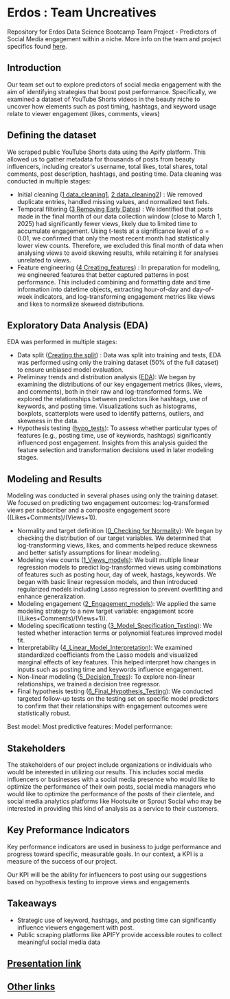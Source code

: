 # Erdos : Team Uncreatives
Repository for Erdos Data Science Bootcamp Team Project - Predictors of Social Media engagement within a niche. More info on the team and project specifics found [here](https://www.erdosinstitute.org/programs/spring-2025/data-science-boot-camp/project-upload
).

## Introduction
Our team set out to explore predictors of social media engagement with the aim of identifying strategies that boost post performance. Specifically, we examined a dataset of YouTube Shorts videos in the beauty niche to uncover how elements such as post timing, hashtags, and keyword usage relate to viewer engagement (likes, comments, views)

## Defining the dataset
We scraped public YouTube Shorts data using the Apify platform. This allowed us to gather metadata for thousands of posts from beauty influencers, including creator's username, total likes, total shares, total comments, post description, hashtags, and posting time. Data cleaning was conducted in multiple stages:
- Initial cleaning ([1 data_cleaning1](<Data_Cleaning_Only/1 data_cleaning1.ipynb>), [2 data_cleaning2](<Data_Cleaning_Only/2 data_cleaning2.ipynb>)) : We removed duplicate entries, handled missing values, and normalized text fiels.
- Temporal filtering ([3 Removing Early Dates](<Data_Cleaning_Only/3 Removing Early Dates.ipynb>)) : We identified that posts made in the final month of our data collection window (close to March 1, 2025) had significantly fewer views, likely due to limited time to accumulate engagement. Using t-tests at a significance level of α = 0.01, we confirmed that only the most recent month had statistically lower view counts. Therefore, we excluded this final month of data when analysing views to avoid skewing results, while retaining it for analyses unrelated to views. 
- Feature engineering ([4 Creating_features](<Data_Cleaning_Only/4 Creating_features_for_the_testing_set.ipynb>)) : In preparation for modeling, we engineered features that better captured patterns in post performance. This included combining and formatting date and time information into datetime objects, extracting hour-of-day and day-of-week indicators, and log-transforming engagement metrics like views and likes to normalize skeweed distributions. 

## Exploratory Data Analysis (EDA)
EDA was performed in multiple stages:
- Data split ([Creating the split](<pranavrd/erdos-uncreatives/eda_2/Creating the Split.ipynb>)) : Data was split into training and tests, EDA was performed using only the training dataset (50% of the full dataset) to ensure unbiased model evaluation.
- Preliminay trends and distribution analysis ([EDA](<pranavrd/erdos-uncreatives/eda_2/eda_2_fixed.ipynb>)): We began by examining the distributions of our key engagement metrics (likes, views, and comments), both in their raw and log-transformed forms. We explored the relationships between predictors like hashtags, use of keywords, and posting time. Visualizations such as histograms, boxplots, scatterplots were used to identify patterns, outliers, and skewness in the data.
- Hypothesis testing ([hypo_tests](<pranavrd/erdos-uncreatives/eda_2/hypo_tests.ipynb>)): To assess whether particular types of features (e.g., posting time, use of keywords, hashtags) significantly influenced post engagement.
Insights from this analysis guided the feature selection and transformation decisions used in later modeling stages.

## Modeling and Results
Modeling was conducted in several phases using only the training dataset. We focused on predicting two engagement outcomes: log-transformed views per subscriber and a composite engagement score ((Likes+Comments)/(Views+1)).
- Normality and target definition ([0_Checking for Normality](<pranavrd/erdos-uncreatives/Modelling/0_Checking for Normality.ipynb>)): We began by checking the distribution of our target variables. We determined that log-transforming views, likes, and comments helped reduce skewness and better satisfy assumptions for linear modeling.
- Modeling view counts ([1_Views_models](<pranavrd/erdos-uncreatives/Modelling/1_Views_models.ipynb>)): We built multiple linear regression models to predict log-transformed views using combinations of features such as posting hour, day of week, hastags, keywords. We began with  basic linear regression models, and then introduced regularized models including Lasso regression to prevent overfitting and enhance generalization.
- Modeling engagement ([2_Engagement_models](<pranavrd/erdos-uncreatives/Modelling/2_Engagement_models.ipynb>)): We applied the same modeling strategy to a new target variable: engagement score ((Likes+Comments)/(Views+1)).
- Modeling specificationn testing ([3_Model_Specification_Testing](<pranavrd/erdos-uncreatives/Modelling/3_Model_Specification_Testing.ipynb>)): We tested whether interaction terms or polynomial features improved model fit. 
- Interpretability ([4_Linear_Model_Interpretation](<pranavrd/erdos-uncreatives/Modelling/4_Linear_Model_Interpretation.ipynb>)): We examined standardized coefficiants from the Lasso models and visualized marginal effects of key features. This helped interpret how changes in inputs such as posting time and keywords influence engagement.
- Non-linear modeling ([5_Decision_Trees](<ppranavrd/erdos-uncreatives/Modelling/5_Decision_Trees.ipynb>)): To explore non-linear relationships, we trained a decision tree regressor. 
- Final hypothesis testing ([6_Final_Hypothesis_Testing](<pranavrd/erdos-uncreatives/Modelling/6_Final_Hypothesis_Testing.ipynb>)): We conducted targeted follow-up tests on the testing set on specific model predictors to confirm that their relationships with engagement outcomes were statistically robust.

Best model:
Most predictive features: 
Model performance: 

## Stakeholders
The stakeholders of our project include organizations or individuals who would be interested in utilizing our results. This includes social media influencers or businesses with a social media presence  who would like to optimize the performance of their own posts, social media managers who would like to optimize the performance of the posts of their clientele, and social media analytics platforms like Hootsuite or Sprout Social who may be interested in providing this kind of analysis as a service to their customers. 

## Key Preformance Indicators
Key performance indicators are used in business to judge performance and progress toward specific, measurable goals. In our context, a KPI is a measure of the success of our project. 

Our KPI will be the ability for influencers to post using our suggestions based on hypothesis testing to improve views and engagements 

## Takeaways
- Strategic use of keyword, hashtags, and posting time can significantly influence viewers engagement with post.
- Public scraping platforms like APIFY provide accessible routes to collect meaningful social media data

## [Presentation link]()

## [Other links]()



